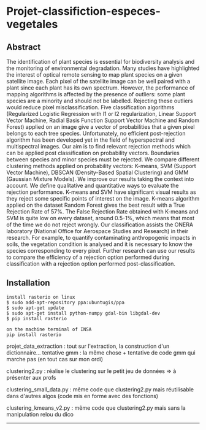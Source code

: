 # Projet-classifiction-especes-vegetales

## Abstract
The identification of plant species is essential for biodiversity analysis and the monitoring of environmental degradation. Many studies have highlighted the interest of optical remote sensing to map plant species on a given satellite image. Each pixel of the satellite image can be well paired with a plant since each plant has its own spectrum. However, the performance of mapping algorithms is affected by the presence of outliers: some plant species are a minority and should not be labelled. Rejecting these outliers would reduce pixel misclassification. Five classification algorithms (Regularized Logistic Regression with l1 or l2 regularization, Linear Support Vector Machine, Radial Basis Function Support Vector Machine and Random Forest) applied on an image give a vector of probabilities that a given pixel belongs to each tree species. Unfortunately, no efficient post-rejection algorithm has been developed yet in the field of hyperspectral and multispectral images. Our aim is to find relevant rejection methods which can be applied post classification on probability vectors. Boundaries between species and minor species must be rejected. We compare different clustering methods applied on probability vectors: K-means, SVM (Support Vector Machine), DBSCAN (Density-Based Spatial Clustering) and GMM (Gaussian Mixture Models). We improve our results taking the context into account. We define qualitative and quantitative ways to evaluate the rejection performance. K-means and SVM have significant visual results as they reject some specific points of interest on the image. K-means algorithm applied on the dataset Random Forest gives the best result with a True Rejection Rate of 57%. The False Rejection Rate obtained with K-means and SVM is quite low on every dataset, around 0.5-1%, which means that most of the time we do not reject wrongly. Our classification assists the ONERA laboratory (National Office for Aerospace Studies and Research) in their research. For example, to quantify contaminating anthropogenic impacts in soils, the vegetation condition is analysed and it is necessary to know the species corresponding to every pixel. Further research can use our results to compare the efficiency of a rejection option performed during classification with a rejection option performed post-classification.

## Installation
```
install rasterio on linux
$ sudo add-apt-repository ppa:ubuntugis/ppa
$ sudo apt-get update
$ sudo apt-get install python-numpy gdal-bin libgdal-dev
$ pip install rasterio

on the machine terminal of INSA 
pip install rasterio
```

projet_data_extraction : tout sur l'extraction, la construction d'un dictionnaire... 
tentative gmm : la même chose + tentative de code gmm qui marche pas (en tout cas sur mon ordi)

clustering2.py : réalise le clustering sur le petit jeu de données => à présenter aux profs

clustering_small_data.py : même code que clustering2.py mais réutilisable dans d'autres algos (code mis en forme avec des fonctions)

clustering_kmeans_v2.py : même code que clustering2.py mais sans la manipulation relou du dico

------------------------------------------------------------------------------------------------------------------------------------------ 
